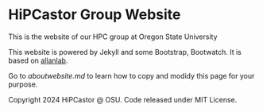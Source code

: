 # HiPCastor Group Website

This is the website of our HPC group at Oregon State University

This website is powered by Jekyll and some Bootstrap, Bootwatch. It is based on [allanlab](https://www.allanlab.org/).

Go to *aboutwebsite.md*  to learn how to copy and modidy this page for your purpose. 


Copyright 2024 HiPCastor @ OSU. Code released under MIT License.

